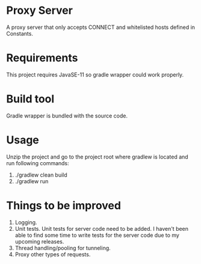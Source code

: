 # Proxy Server
A proxy server that only accepts CONNECT and whitelisted hosts defined in Constants.

# Requirements
This project requires JavaSE-11 so gradle wrapper could work properly.

# Build tool
Gradle wrapper is bundled with the source code.

# Usage
Unzip the project and go to the project root where gradlew is located and run following commands:
1. ./gradlew clean build
2. ./gradlew run

# Things to be improved
1. Logging.
2. Unit tests. Unit tests for server code need to be added. I haven't been able to find some time to write tests for the server code due to my upcoming releases.
3. Thread handling/pooling for tunneling.
4. Proxy other types of requests.